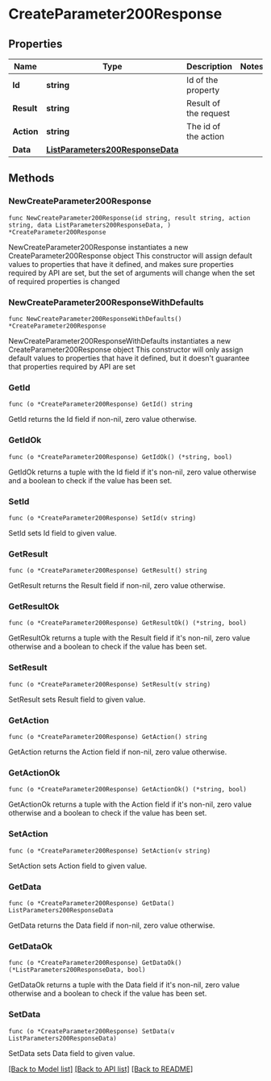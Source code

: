 # CreateParameter200Response

## Properties

Name | Type | Description | Notes
------------ | ------------- | ------------- | -------------
**Id** | **string** | Id of the property | 
**Result** | **string** | Result of the request | 
**Action** | **string** | The id of the action | 
**Data** | [**ListParameters200ResponseData**](ListParameters200ResponseData.md) |  | 

## Methods

### NewCreateParameter200Response

`func NewCreateParameter200Response(id string, result string, action string, data ListParameters200ResponseData, ) *CreateParameter200Response`

NewCreateParameter200Response instantiates a new CreateParameter200Response object
This constructor will assign default values to properties that have it defined,
and makes sure properties required by API are set, but the set of arguments
will change when the set of required properties is changed

### NewCreateParameter200ResponseWithDefaults

`func NewCreateParameter200ResponseWithDefaults() *CreateParameter200Response`

NewCreateParameter200ResponseWithDefaults instantiates a new CreateParameter200Response object
This constructor will only assign default values to properties that have it defined,
but it doesn't guarantee that properties required by API are set

### GetId

`func (o *CreateParameter200Response) GetId() string`

GetId returns the Id field if non-nil, zero value otherwise.

### GetIdOk

`func (o *CreateParameter200Response) GetIdOk() (*string, bool)`

GetIdOk returns a tuple with the Id field if it's non-nil, zero value otherwise
and a boolean to check if the value has been set.

### SetId

`func (o *CreateParameter200Response) SetId(v string)`

SetId sets Id field to given value.


### GetResult

`func (o *CreateParameter200Response) GetResult() string`

GetResult returns the Result field if non-nil, zero value otherwise.

### GetResultOk

`func (o *CreateParameter200Response) GetResultOk() (*string, bool)`

GetResultOk returns a tuple with the Result field if it's non-nil, zero value otherwise
and a boolean to check if the value has been set.

### SetResult

`func (o *CreateParameter200Response) SetResult(v string)`

SetResult sets Result field to given value.


### GetAction

`func (o *CreateParameter200Response) GetAction() string`

GetAction returns the Action field if non-nil, zero value otherwise.

### GetActionOk

`func (o *CreateParameter200Response) GetActionOk() (*string, bool)`

GetActionOk returns a tuple with the Action field if it's non-nil, zero value otherwise
and a boolean to check if the value has been set.

### SetAction

`func (o *CreateParameter200Response) SetAction(v string)`

SetAction sets Action field to given value.


### GetData

`func (o *CreateParameter200Response) GetData() ListParameters200ResponseData`

GetData returns the Data field if non-nil, zero value otherwise.

### GetDataOk

`func (o *CreateParameter200Response) GetDataOk() (*ListParameters200ResponseData, bool)`

GetDataOk returns a tuple with the Data field if it's non-nil, zero value otherwise
and a boolean to check if the value has been set.

### SetData

`func (o *CreateParameter200Response) SetData(v ListParameters200ResponseData)`

SetData sets Data field to given value.



[[Back to Model list]](../README.md#documentation-for-models) [[Back to API list]](../README.md#documentation-for-api-endpoints) [[Back to README]](../README.md)


